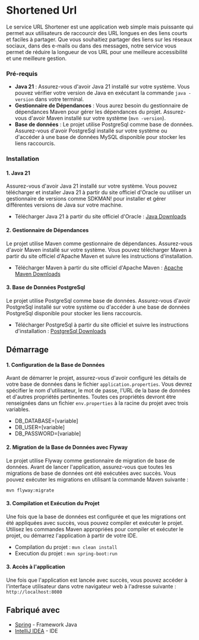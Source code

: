 # Shortened Url

Le service URL Shortener est une application web simple mais puissante qui permet aux utilisateurs de raccourcir des URL longues en des liens courts et faciles à partager. Que vous souhaitiez partager des liens sur les réseaux sociaux, dans des e-mails ou dans des messages, notre service vous permet de réduire la longueur de vos URL pour une meilleure accessibilité et une meilleure gestion.

### Pré-requis

- **Java 21** : Assurez-vous d'avoir Java 21 installé sur votre système. Vous pouvez vérifier votre version de Java en exécutant la commande `java -version` dans votre terminal.
- **Gestionnaire de Dépendances** : Vous aurez besoin du gestionnaire de dépendances Maven pour gérer les dépendances du projet. Assurez-vous d'avoir Maven installé sur votre système (`mvn -version`).
- **Base de données** : Le projet utilise PostgreSql comme base de données. Assurez-vous d'avoir PostgreSql installé sur votre système ou d'accéder à une base de données MySQL disponible pour stocker les liens raccourcis.

### Installation

#### 1. Java 21

Assurez-vous d'avoir Java 21 installé sur votre système. Vous pouvez télécharger et installer Java 21 à partir du site officiel d'Oracle ou utiliser un gestionnaire de versions comme SDKMAN! pour installer et gérer différentes versions de Java sur votre machine.

- Télécharger Java 21 à partir du site officiel d'Oracle : [Java Downloads](https://www.oracle.com/fr/java/technologies/downloads/)

#### 2. Gestionnaire de Dépendances

Le projet utilise Maven comme gestionnaire de dépendances. Assurez-vous d'avoir Maven installé sur votre système. Vous pouvez télécharger Maven à partir du site officiel d'Apache Maven et suivre les instructions d'installation.

- Télécharger Maven à partir du site officiel d'Apache Maven : [Apache Maven Downloads](https://maven.apache.org/download.cgi)

#### 3. Base de Données PostgreSql

Le projet utilise PostgreSql comme base de données. Assurez-vous d'avoir PostgreSql installé sur votre système ou d'accéder à une base de données PostgreSql disponible pour stocker les liens raccourcis.

- Télécharger PostgreSql à partir du site officiel et suivre les instructions d'installation : [PostgreSql Downloads](https://www.enterprisedb.com/downloads/postgres-postgresql-downloads)

## Démarrage

#### 1. Configuration de la Base de Données
Avant de démarrer le projet, assurez-vous d'avoir configuré les détails de votre base de données dans le fichier `application.properties`. Vous devrez spécifier le nom d'utilisateur, le mot de passe, l'URL de la base de données et d'autres propriétés pertinentes. Toutes ces propriétés devront être renseignées dans un fichier `env.properties` à la racine du projet avec trois variables.

- DB_DATABASE=[variable]
- DB_USER=[variable]
- DB_PASSWORD=[variable]

#### 2. Migration de la Base de Données avec Flyway

Le projet utilise Flyway comme gestionnaire de migration de base de données. Avant de lancer l'application, assurez-vous que toutes les migrations de base de données ont été exécutées avec succès. Vous pouvez exécuter les migrations en utilisant la commande Maven suivante :

`mvn flyway:migrate`

#### 3. Compilation et Exécution du Projet

Une fois que la base de données est configurée et que les migrations ont été appliquées avec succès, vous pouvez compiler et exécuter le projet. Utilisez les commandes Maven appropriées pour compiler et exécuter le projet, ou démarrez l'application à partir de votre IDE.

- Compilation du projet : `mvn clean install`
- Execution du projet : `mvn spring-boot:run`

#### 3. Accès à l'application
Une fois que l'application est lancée avec succès, vous pouvez accéder à l'interface utilisateur dans votre navigateur web à l'adresse suivante :
`http://localhost:8080`

## Fabriqué avec

* [Spring](https://spring.io/projects/spring-boot/) - Framework Java
* [IntelliJ IDEA](https://www.jetbrains.com/idea/) - IDE
